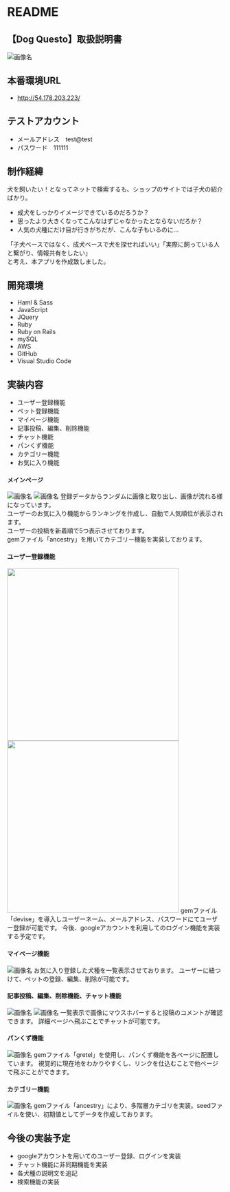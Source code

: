 # README
## 【Dog Questo】取扱説明書
![画像名](./reademe_image/top-page1.jpg)

## 本番環境URL
* http://54.178.203.223/

## テストアカウント
* メールアドレス　test@test
* パスワード　111111

## 制作経緯
犬を飼いたい！となってネットで検索するも、ショップのサイトでは子犬の紹介ばかり。   

* 成犬をしっかりイメージできているのだろうか？
* 思ったより大きくなってこんなはずじゃなかったとならないだろか？
* 人気の犬種にだけ目が行きがちだが、こんな子もいるのに…  

「子犬ベースではなく、成犬ベースで犬を探せればいい」「実際に飼っている人と繋がり、情報共有をしたい」  
と考え、本アプリを作成致しました。

## 開発環境
* Haml & Sass
* JavaScript
* JQuery
* Ruby
* Ruby on Rails
* mySQL
* AWS
* GitHub
* Visual Studio Code

## 実装内容
* ユーザー登録機能
* ペット登録機能
* マイページ機能
* 記事投稿、編集、削除機能
* チャット機能
* パンくず機能
* カテゴリー機能
* お気に入り機能

#### メインページ
![画像名](./reademe_image/top-page1.jpg)
![画像名](./reademe_image/top-page2.jpg)
登録データからランダムに画像と取り出し、画像が流れる様になっています。  
ユーザーのお気に入り機能からランキングを作成し、自動で人気順位が表示されます。  
ユーザーの投稿を新着順で5つ表示させております。  
gemファイル「ancestry」を用いてカテゴリー機能を実装しております。  
#### ユーザー登録機能
<img src="./reademe_image/sign-up.png" width="400"></img>
<img src="./reademe_image/sign-in.png" width="400"></img>
gemファイル「devise」を導入しユーザーネーム、メールアドレス、パスワードにてユーザー登録が可能です。
今後、googleアカウントを利用してのログイン機能を実装する予定です。
#### マイページ機能
![画像名](./reademe_image/mypage.png)
お気に入り登録した犬種を一覧表示させております。
ユーザーに紐つけて、ペットの登録、編集、削除が可能です。
#### 記事投稿、編集、削除機能、チャット機能
![画像名](./reademe_image/comment-index.jpg)
![画像名](./reademe_image/comment-page.jpg)
一覧表示で画像にマウスホバーすると投稿のコメントが確認できます。
詳細ページへ飛ぶことでチャットが可能です。
#### パンくず機能
![画像名](./reademe_image/mypage.png)
gemファイル「gretel」を使用し、パンくず機能を各ページに配置しています。
視覚的に現在地をわかりやすくし、リンクを仕込むことで他ページで飛ぶことができます。
#### カテゴリー機能
![画像名](./reademe_image/category-page.png)
gemファイル「ancestry」により、多階層カテゴリを実装。seedファイルを使い、初期値としてデータを作成しております。

## 今後の実装予定
* googleアカウントを用いてのユーザー登録、ログインを実装
* チャット機能に非同期機能を実装
* 各犬種の説明文を追記
* 検索機能の実装
